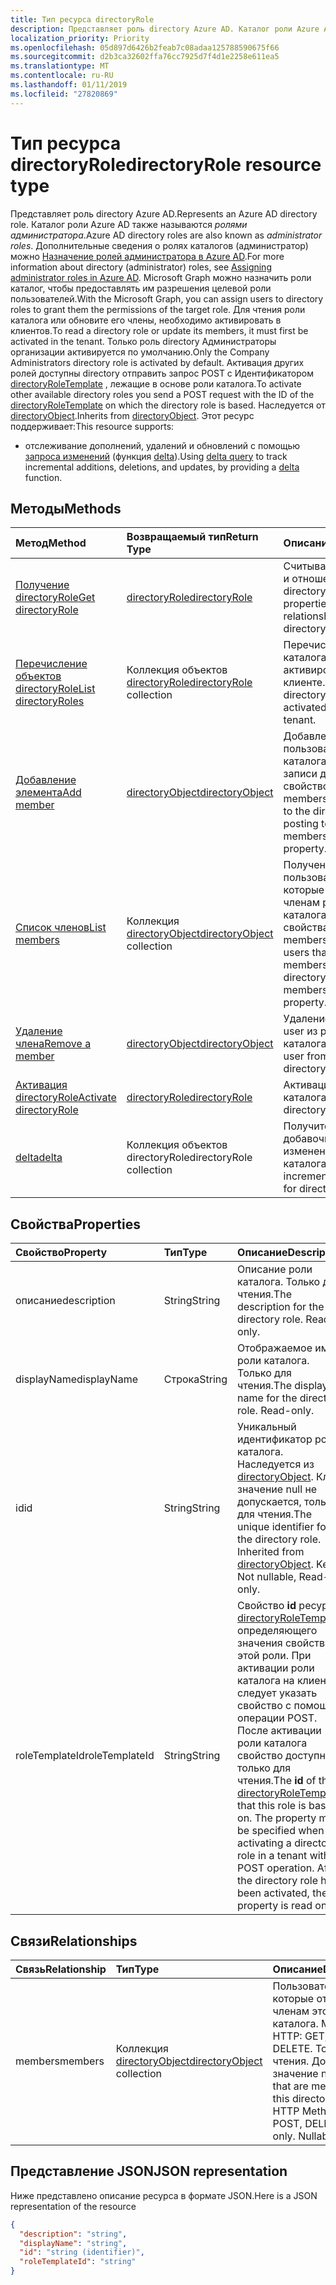 ```yaml
---
title: Тип ресурса directoryRole
description: Представляет роль directory Azure AD. Каталог роли Azure AD также называются *ролями администратора*. Дополнительные сведения о ролях каталогов (администратор) в разделе назначение ролей администратора в Azure AD. Microsoft Graph можно назначить роли каталог, чтобы предоставлять им разрешения целевой роли пользователей. Для чтения роли каталога или обновите его члены, необходимо активировать в клиентов. Только роль directory Администраторы организации активируется по умолчанию. Активация других ролей доступны directory отправить запрос POST с Идентификатором directoryRoleTemplate, лежащие в основе роли каталога. Наследуется от directoryObject.
localization_priority: Priority
ms.openlocfilehash: 05d897d6426b2feab7c08adaa125788590675f66
ms.sourcegitcommit: d2b3ca32602ffa76cc7925d7f4d1e2258e611ea5
ms.translationtype: MT
ms.contentlocale: ru-RU
ms.lasthandoff: 01/11/2019
ms.locfileid: "27820869"
---
```

# <a name="directoryrole-resource-type"></a><span data-ttu-id="2ab6d-110">Тип ресурса directoryRole</span><span class="sxs-lookup"><span data-stu-id="2ab6d-110">directoryRole resource type</span></span>

<span data-ttu-id="2ab6d-111">Представляет роль directory Azure AD.</span><span class="sxs-lookup"><span data-stu-id="2ab6d-111">Represents an Azure AD directory role.</span></span> <span data-ttu-id="2ab6d-112">Каталог роли Azure AD также называются *ролями администратора*.</span><span class="sxs-lookup"><span data-stu-id="2ab6d-112">Azure AD directory roles are also known as *administrator roles*.</span></span> <span data-ttu-id="2ab6d-113">Дополнительные сведения о ролях каталогов (администратор) можно [Назначение ролей администратора в Azure AD](http://azure.microsoft.com/documentation/articles/active-directory-assign-admin-roles/).</span><span class="sxs-lookup"><span data-stu-id="2ab6d-113">For more information about directory (administrator) roles, see [Assigning administrator roles in Azure AD](http://azure.microsoft.com/documentation/articles/active-directory-assign-admin-roles/).</span></span> <span data-ttu-id="2ab6d-114">Microsoft Graph можно назначить роли каталог, чтобы предоставлять им разрешения целевой роли пользователей.</span><span class="sxs-lookup"><span data-stu-id="2ab6d-114">With the Microsoft Graph, you can assign users to directory roles to grant them the permissions of the target role.</span></span> <span data-ttu-id="2ab6d-115">Для чтения роли каталога или обновите его члены, необходимо активировать в клиентов.</span><span class="sxs-lookup"><span data-stu-id="2ab6d-115">To read a directory role or update its members, it must first be activated in the tenant.</span></span> <span data-ttu-id="2ab6d-116">Только роль directory Администраторы организации активируется по умолчанию.</span><span class="sxs-lookup"><span data-stu-id="2ab6d-116">Only the Company Administrators directory role is activated by default.</span></span> <span data-ttu-id="2ab6d-117">Активация других ролей доступны directory отправить запрос POST с Идентификатором [directoryRoleTemplate](directoryroletemplate.md) , лежащие в основе роли каталога.</span><span class="sxs-lookup"><span data-stu-id="2ab6d-117">To activate other available directory roles you send a POST request with the ID of the [directoryRoleTemplate](directoryroletemplate.md) on which the directory role is based.</span></span> <span data-ttu-id="2ab6d-118">Наследуется от [directoryObject](directoryobject.md).</span><span class="sxs-lookup"><span data-stu-id="2ab6d-118">Inherits from [directoryObject](directoryobject.md).</span></span>
<span data-ttu-id="2ab6d-119">Этот ресурс поддерживает:</span><span class="sxs-lookup"><span data-stu-id="2ab6d-119">This resource supports:</span></span>

- <span data-ttu-id="2ab6d-120">отслеживание дополнений, удалений и обновлений с помощью [запроса изменений](/graph/delta-query-overview) (функция [delta](../api/directoryrole-delta.md)).</span><span class="sxs-lookup"><span data-stu-id="2ab6d-120">Using [delta query](/graph/delta-query-overview) to track incremental additions, deletions, and updates, by providing a [delta](../api/directoryrole-delta.md) function.</span></span>

## <a name="methods"></a><span data-ttu-id="2ab6d-121">Методы</span><span class="sxs-lookup"><span data-stu-id="2ab6d-121">Methods</span></span>

| <span data-ttu-id="2ab6d-122">Метод</span><span class="sxs-lookup"><span data-stu-id="2ab6d-122">Method</span></span>       | <span data-ttu-id="2ab6d-123">Возвращаемый тип</span><span class="sxs-lookup"><span data-stu-id="2ab6d-123">Return Type</span></span>  |<span data-ttu-id="2ab6d-124">Описание</span><span class="sxs-lookup"><span data-stu-id="2ab6d-124">Description</span></span>|
|:---------------|:--------|:----------|
|[<span data-ttu-id="2ab6d-125">Получение directoryRole</span><span class="sxs-lookup"><span data-stu-id="2ab6d-125">Get directoryRole</span></span>](../api/directoryrole-get.md) | [<span data-ttu-id="2ab6d-126">directoryRole</span><span class="sxs-lookup"><span data-stu-id="2ab6d-126">directoryRole</span></span>](directoryrole.md) | <span data-ttu-id="2ab6d-127">Считывание свойств и отношений объекта directoryRole.</span><span class="sxs-lookup"><span data-stu-id="2ab6d-127">Read properties and relationships of directoryRole object.</span></span> |
|[<span data-ttu-id="2ab6d-128">Перечисление объектов directoryRole</span><span class="sxs-lookup"><span data-stu-id="2ab6d-128">List directoryRoles</span></span>](../api/directoryrole-list.md) | <span data-ttu-id="2ab6d-129">Коллекция объектов [directoryRole](directoryrole.md)</span><span class="sxs-lookup"><span data-stu-id="2ab6d-129">[directoryRole](directoryrole.md) collection</span></span> | <span data-ttu-id="2ab6d-130">Перечисление ролей каталога, активированных в клиенте.</span><span class="sxs-lookup"><span data-stu-id="2ab6d-130">List the directory roles that are activated in the tenant.</span></span> |
|[<span data-ttu-id="2ab6d-131">Добавление элемента</span><span class="sxs-lookup"><span data-stu-id="2ab6d-131">Add member</span></span>](../api/directoryrole-post-members.md) |[<span data-ttu-id="2ab6d-132">directoryObject</span><span class="sxs-lookup"><span data-stu-id="2ab6d-132">directoryObject</span></span>](directoryobject.md)| <span data-ttu-id="2ab6d-133">Добавление пользователя в роль каталога путем записи данных в свойство навигации members.</span><span class="sxs-lookup"><span data-stu-id="2ab6d-133">Add a user to the directory role by posting to the members navigation property.</span></span>|
|[<span data-ttu-id="2ab6d-134">Список членов</span><span class="sxs-lookup"><span data-stu-id="2ab6d-134">List members</span></span>](../api/directoryrole-list-members.md) |<span data-ttu-id="2ab6d-135">Коллекция [directoryObject](directoryobject.md)</span><span class="sxs-lookup"><span data-stu-id="2ab6d-135">[directoryObject](directoryobject.md) collection</span></span>| <span data-ttu-id="2ab6d-136">Получение пользователей, которые относятся к членам роли каталога, из свойства навигации members.</span><span class="sxs-lookup"><span data-stu-id="2ab6d-136">Get the users that are members of the directory role from the members navigation property.</span></span>|
|[<span data-ttu-id="2ab6d-137">Удаление члена</span><span class="sxs-lookup"><span data-stu-id="2ab6d-137">Remove a member</span></span>](../api/directoryrole-delete-member.md) |[<span data-ttu-id="2ab6d-138">directoryObject</span><span class="sxs-lookup"><span data-stu-id="2ab6d-138">directoryObject</span></span>](directoryobject.md)| <span data-ttu-id="2ab6d-139">Удаление ресурса user из роли каталога.</span><span class="sxs-lookup"><span data-stu-id="2ab6d-139">Remove a user from the directory role.</span></span>|
|[<span data-ttu-id="2ab6d-140">Активация directoryRole</span><span class="sxs-lookup"><span data-stu-id="2ab6d-140">Activate directoryRole</span></span>](../api/directoryrole-post-directoryroles.md) |[<span data-ttu-id="2ab6d-141">directoryRole</span><span class="sxs-lookup"><span data-stu-id="2ab6d-141">directoryRole</span></span>](directoryrole.md) | <span data-ttu-id="2ab6d-142">Активация роли каталога.</span><span class="sxs-lookup"><span data-stu-id="2ab6d-142">Activate a directory role.</span></span>|
|[<span data-ttu-id="2ab6d-143">delta</span><span class="sxs-lookup"><span data-stu-id="2ab6d-143">delta</span></span>](../api/directoryrole-delta.md)|<span data-ttu-id="2ab6d-144">Коллекция объектов directoryRole</span><span class="sxs-lookup"><span data-stu-id="2ab6d-144">directoryRole collection</span></span>| <span data-ttu-id="2ab6d-145">Получите добавочные изменения для каталога ролей.</span><span class="sxs-lookup"><span data-stu-id="2ab6d-145">Get incremental changes for directory roles.</span></span> |

## <a name="properties"></a><span data-ttu-id="2ab6d-146">Свойства</span><span class="sxs-lookup"><span data-stu-id="2ab6d-146">Properties</span></span>
| <span data-ttu-id="2ab6d-147">Свойство</span><span class="sxs-lookup"><span data-stu-id="2ab6d-147">Property</span></span>   | <span data-ttu-id="2ab6d-148">Тип</span><span class="sxs-lookup"><span data-stu-id="2ab6d-148">Type</span></span> | <span data-ttu-id="2ab6d-149">Описание</span><span class="sxs-lookup"><span data-stu-id="2ab6d-149">Description</span></span> |
|:---------------|:--------|:----------|
|<span data-ttu-id="2ab6d-150">описание</span><span class="sxs-lookup"><span data-stu-id="2ab6d-150">description</span></span>|<span data-ttu-id="2ab6d-151">String</span><span class="sxs-lookup"><span data-stu-id="2ab6d-151">String</span></span>|<span data-ttu-id="2ab6d-p103">Описание роли каталога. Только для чтения.</span><span class="sxs-lookup"><span data-stu-id="2ab6d-p103">The description for the directory role. Read-only.</span></span> |
|<span data-ttu-id="2ab6d-154">displayName</span><span class="sxs-lookup"><span data-stu-id="2ab6d-154">displayName</span></span>|<span data-ttu-id="2ab6d-155">Строка</span><span class="sxs-lookup"><span data-stu-id="2ab6d-155">String</span></span>|<span data-ttu-id="2ab6d-p104">Отображаемое имя роли каталога. Только для чтения.</span><span class="sxs-lookup"><span data-stu-id="2ab6d-p104">The display name for the directory role. Read-only.</span></span> |
|<span data-ttu-id="2ab6d-158">id</span><span class="sxs-lookup"><span data-stu-id="2ab6d-158">id</span></span>|<span data-ttu-id="2ab6d-159">String</span><span class="sxs-lookup"><span data-stu-id="2ab6d-159">String</span></span>|<span data-ttu-id="2ab6d-p105">Уникальный идентификатор роли каталога. Наследуется из [directoryObject](directoryobject.md). Ключ, значение null не допускается, только для чтения.</span><span class="sxs-lookup"><span data-stu-id="2ab6d-p105">The unique identifier for the directory role. Inherited from [directoryObject](directoryobject.md). Key, Not nullable, Read-only.</span></span>|
|<span data-ttu-id="2ab6d-163">roleTemplateId</span><span class="sxs-lookup"><span data-stu-id="2ab6d-163">roleTemplateId</span></span>|<span data-ttu-id="2ab6d-164">String</span><span class="sxs-lookup"><span data-stu-id="2ab6d-164">String</span></span>| <span data-ttu-id="2ab6d-p106">Свойство **id** ресурса [directoryRoleTemplate](directoryroletemplate.md), определяющего значения свойств для этой роли. При активации роли каталога на клиенте следует указать свойство с помощью операции POST. После активации роли каталога свойство доступно только для чтения.</span><span class="sxs-lookup"><span data-stu-id="2ab6d-p106">The **id** of the [directoryRoleTemplate](directoryroletemplate.md) that this role is based on. The property must be specified when activating a directory role in a tenant with a POST operation. After the directory role has been activated, the property is read only.</span></span> |

## <a name="relationships"></a><span data-ttu-id="2ab6d-168">Связи</span><span class="sxs-lookup"><span data-stu-id="2ab6d-168">Relationships</span></span>
| <span data-ttu-id="2ab6d-169">Связь</span><span class="sxs-lookup"><span data-stu-id="2ab6d-169">Relationship</span></span> | <span data-ttu-id="2ab6d-170">Тип</span><span class="sxs-lookup"><span data-stu-id="2ab6d-170">Type</span></span> |<span data-ttu-id="2ab6d-171">Описание</span><span class="sxs-lookup"><span data-stu-id="2ab6d-171">Description</span></span>|
|:---------------|:--------|:----------|
|<span data-ttu-id="2ab6d-172">members</span><span class="sxs-lookup"><span data-stu-id="2ab6d-172">members</span></span>|<span data-ttu-id="2ab6d-173">Коллекция [directoryObject](directoryobject.md)</span><span class="sxs-lookup"><span data-stu-id="2ab6d-173">[directoryObject](directoryobject.md) collection</span></span>|<span data-ttu-id="2ab6d-p107">Пользователи, которые относятся к членам этой роли каталога. Методы HTTP: GET, POST, DELETE. Только для чтения. Допускается значение null.</span><span class="sxs-lookup"><span data-stu-id="2ab6d-p107">Users that are members of this directory role. HTTP Methods: GET, POST, DELETE. Read-only. Nullable.</span></span>|

## <a name="json-representation"></a><span data-ttu-id="2ab6d-178">Представление JSON</span><span class="sxs-lookup"><span data-stu-id="2ab6d-178">JSON representation</span></span>

<span data-ttu-id="2ab6d-179">Ниже представлено описание ресурса в формате JSON.</span><span class="sxs-lookup"><span data-stu-id="2ab6d-179">Here is a JSON representation of the resource</span></span>

<!--{
  "blockType": "resource",
  "openType": true,
  "optionalProperties": [
    "memberOf",
    "members",
    "ownedObjects",
    "owners"
  ],
  "keyProperty": "id",
  "baseType": "microsoft.graph.directoryObject",
  "@odata.type": "microsoft.graph.directoryRole",
  "@odata.annotations": [
    {
      "capabilities": {
        "toppable": false
      }
    }
  ]
}-->

```json
{
  "description": "string",
  "displayName": "string",
  "id": "string (identifier)",
  "roleTemplateId": "string"
}

```

<!-- uuid: 8fcb5dbc-d5aa-4681-8e31-b001d5168d79
2015-10-25 14:57:30 UTC -->
<!-- {
  "type": "#page.annotation",
  "description": "directoryRole resource",
  "keywords": "",
  "section": "documentation",
  "tocPath": ""
}-->
